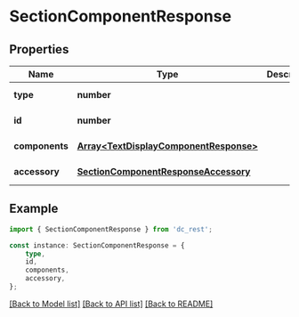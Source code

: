# SectionComponentResponse


## Properties

Name | Type | Description | Notes
------------ | ------------- | ------------- | -------------
**type** | **number** |  | [default to undefined]
**id** | **number** |  | [default to undefined]
**components** | [**Array&lt;TextDisplayComponentResponse&gt;**](TextDisplayComponentResponse.md) |  | [default to undefined]
**accessory** | [**SectionComponentResponseAccessory**](SectionComponentResponseAccessory.md) |  | [default to undefined]

## Example

```typescript
import { SectionComponentResponse } from 'dc_rest';

const instance: SectionComponentResponse = {
    type,
    id,
    components,
    accessory,
};
```

[[Back to Model list]](../README.md#documentation-for-models) [[Back to API list]](../README.md#documentation-for-api-endpoints) [[Back to README]](../README.md)
